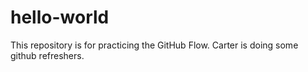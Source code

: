 # hello-world
This repository is for practicing the GitHub Flow.
Carter is doing some github refreshers.
